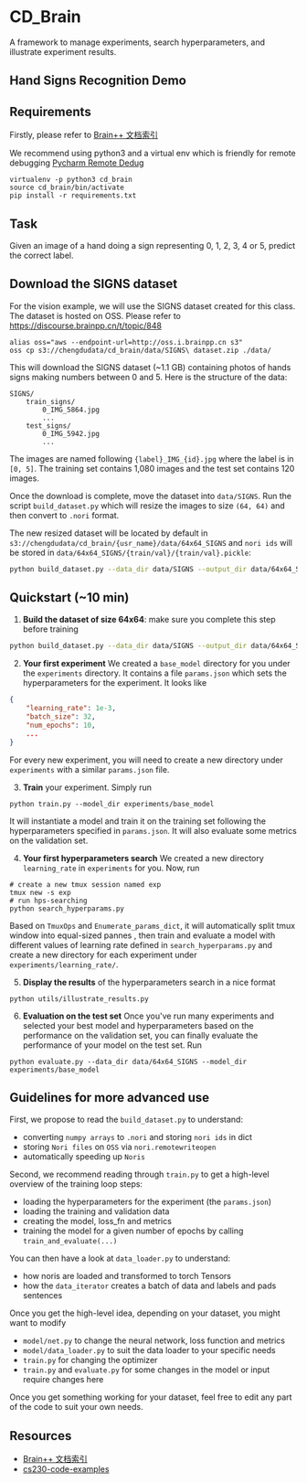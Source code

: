 # CD_Brain
A framework to manage experiments, search hyperparameters, and illustrate experiment results.
## Hand Signs Recognition Demo

## Requirements

Firstly, please refer to [Brain++ 文档索引](https://discourse.brainpp.cn/t/topic/822)

We recommend using python3 and a virtual env which is friendly for remote debugging [Pycharm Remote Dedug](https://wiki.megvii-inc.com/pages/viewpage.action?pageId=175353505)
```
virtualenv -p python3 cd_brain
source cd_brain/bin/activate
pip install -r requirements.txt
```

## Task

Given an image of a hand doing a sign representing 0, 1, 2, 3, 4 or 5, predict the correct label.


## Download the SIGNS dataset

For the vision example, we will use the SIGNS dataset created for this class. The dataset is hosted on OSS. 
Please refer to https://discourse.brainpp.cn/t/topic/848
```
alias oss="aws --endpoint-url=http://oss.i.brainpp.cn s3"
oss cp s3://chengdudata/cd_brain/data/SIGNS\ dataset.zip ./data/
```

This will download the SIGNS dataset (~1.1 GB) containing photos of hands signs making numbers between 0 and 5.
Here is the structure of the data:
```
SIGNS/
    train_signs/
        0_IMG_5864.jpg
        ...
    test_signs/
        0_IMG_5942.jpg
        ...
```

The images are named following `{label}_IMG_{id}.jpg` where the label is in `[0, 5]`.
The training set contains 1,080 images and the test set contains 120 images.

Once the download is complete, move the dataset into `data/SIGNS`.
Run the script `build_dataset.py` which will resize the images to size `(64, 64)` and then convert to `.nori` format. 

The new resized dataset will be located by default in `s3://chengdudata/cd_brain/{usr_name}/data/64x64_SIGNS` 
and `nori ids` will be stored in `data/64x64_SIGNS/{train/val}/{train/val}.pickle`:

```bash
python build_dataset.py --data_dir data/SIGNS --output_dir data/64x64_SIGNS
```



## Quickstart (~10 min)

1. __Build the dataset of size 64x64__: make sure you complete this step before training
```bash
python build_dataset.py --data_dir data/SIGNS --output_dir data/64x64_SIGNS
```

2. __Your first experiment__ We created a `base_model` directory for you under the `experiments` directory. It contains a file `params.json` which sets the hyperparameters for the experiment. It looks like
```json
{
    "learning_rate": 1e-3,
    "batch_size": 32,
    "num_epochs": 10,
    ...
}
```
For every new experiment, you will need to create a new directory under `experiments` with a similar `params.json` file.

3. __Train__ your experiment. Simply run
```
python train.py --model_dir experiments/base_model
```
It will instantiate a model and train it on the training set following the hyperparameters specified in `params.json`. It will also evaluate some metrics on the validation set.

4. __Your first hyperparameters search__ We created a new directory `learning_rate` in `experiments` for you. Now, run
```
# create a new tmux session named exp
tmux new -s exp
# run hps-searching
python search_hyperparams.py
```
Based on `TmuxOps` and `Enumerate_params_dict`, it will automatically split tmux window into equal-sized pannes 
, then train and evaluate a model with different values of learning rate defined in `search_hyperparams.py` 
and create a new directory for each experiment under `experiments/learning_rate/`.

5. __Display the results__ of the hyperparameters search in a nice format
```
python utils/illustrate_results.py
```

6. __Evaluation on the test set__ Once you've run many experiments and selected your best model and hyperparameters based on the performance on the validation set, you can finally evaluate the performance of your model on the test set. Run
```
python evaluate.py --data_dir data/64x64_SIGNS --model_dir experiments/base_model
```


## Guidelines for more advanced use

First, we propose to read the `build_dataset.py` to understand:
- converting `numpy arrays` to `.nori` and storing `nori ids` in dict
- storing `Nori files` on `OSS` via `nori.remotewriteopen`
- automatically speeding up `Noris`


Second, we recommend reading through `train.py` to get a high-level overview of the training loop steps:
- loading the hyperparameters for the experiment (the `params.json`)
- loading the training and validation data
- creating the model, loss_fn and metrics
- training the model for a given number of epochs by calling `train_and_evaluate(...)`

You can then have a look at `data_loader.py` to understand:
- how noris are loaded and transformed to torch Tensors
- how the `data_iterator` creates a batch of data and labels and pads sentences

Once you get the high-level idea, depending on your dataset, you might want to modify
- `model/net.py` to change the neural network, loss function and metrics
- `model/data_loader.py` to suit the data loader to your specific needs
- `train.py` for changing the optimizer
- `train.py` and `evaluate.py` for some changes in the model or input require changes here

Once you get something working for your dataset, feel free to edit any part of the code to suit your own needs.

## Resources

- [Brain++ 文档索引](https://discourse.brainpp.cn/t/topic/822)
- [cs230-code-examples](https://github.com/cs230-stanford/cs230-code-examples/tree/master/pytorch/vision)
